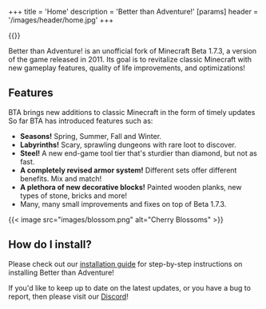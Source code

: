+++
title = 'Home'
description = 'Better than Adventure!'
[params]
    header = '/images/header/home.jpg'
+++

{{<youtube ys8mAw19GqM>}}

Better than Adventure! is an unofficial fork of Minecraft Beta 1.7.3, a version of the game released in 2011. Its goal is to revitalize classic Minecraft with new gameplay features, quality of life improvements, and optimizations!

## Features

BTA brings new additions to classic Minecraft in the form of timely updates So far BTA has introduced features such as:

-   **Seasons!** Spring, Summer, Fall and Winter.
-   **Labyrinths!** Scary, sprawling dungeons with rare loot to discover.
-   **Steel!** A new end-game tool tier that's sturdier than diamond, but not as fast.
-   **A completely revised armor system!** Different sets offer different benefits. Mix and match!
-   **A plethora of new decorative blocks!** Painted wooden planks, new types of stone, bricks and more!
-   Many, many small improvements and fixes on top of Beta 1.7.3.

{{< image src="images/blossom.png" alt="Cherry Blossoms" >}}

## How do I install?

Please check out our [installation guide](/installation-guide) for step-by-step instructions on installing Better than Adventure!

If you'd like to keep up to date on the latest updates, or you have a bug to report, then please visit our [Discord](https://www.betterthanadventure.net/discord)!

